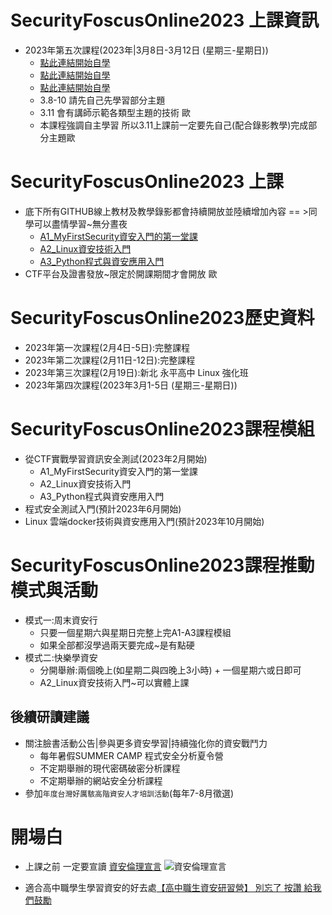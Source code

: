 # SecurityFoscusOnline2023 上課資訊
- 2023年第五次課程(2023年|3月8日-3月12日 (星期三-星期日)) 
  - [點此連結開始自學](https://github.com/MyFirstSecurity2020/20230308/blob/main/README.md)
  - [點此連結開始自學](https://github.com/MyFirstSecurity2020/20230308/blob/main/README.md)
  - [點此連結開始自學](https://github.com/MyFirstSecurity2020/20230308/blob/main/README.md)
  - 3.8-10 請先自己先學習部分主題
  - 3.11 會有講師示範各類型主題的技術 歐
  - 本課程強調自主學習 所以3.11上課前一定要先自己(配合錄影教學)完成部分主題歐
# SecurityFoscusOnline2023 上課
- 底下所有GITHUB線上教材及教學錄影都會持續開放並陸續增加內容 == >同學可以盡情學習~無分晝夜
  - [A1_MyFirstSecurity資安入門的第一堂課](https://github.com/MyFirstSecurity2020/20230301)
  - [A2_Linux資安技術入門](https://github.com/MyFirstSecurity2020/20230302)
  - [A3_Python程式與資安應用入門](https://github.com/MyFirstSecurity2020/SF2023A3)
- CTF平台及證書發放~限定於開課期間才會開放 歐
  

# SecurityFoscusOnline2023歷史資料
- 2023年第一次課程(2月4日-5日):完整課程
- 2023年第二次課程(2月11日-12日):完整課程 
- 2023年第三次課程(2月19日):新北 永平高中 Linux 強化班
- 2023年第四次課程(2023年3月1-5日 (星期三-星期日)) 

# SecurityFoscusOnline2023課程模組
- 從CTF實戰學習資訊安全測試(2023年2月開始)
  - A1_MyFirstSecurity資安入門的第一堂課
  - A2_Linux資安技術入門
  - A3_Python程式與資安應用入門 
- 程式安全測試入門(預計2023年6月開始)
- Linux 雲端docker技術與資安應用入門(預計2023年10月開始)

# SecurityFoscusOnline2023課程推動模式與活動
- 模式一:周末資安行
  - 只要一個星期六與星期日完整上完A1-A3課程模組
  - 如果全部都沒學過兩天要完成~是有點硬
- 模式二:快樂學資安
  - 分開舉辦:兩個晚上(如星期二與四晚上3小時) + 一個星期六或日即可
  - A2_Linux資安技術入門~可以實體上課 

## 後續研讀建議
- 關注臉書活動公告|參與更多資安學習|持續強化你的資安戰鬥力
  - 每年暑假SUMMER CAMP 程式安全分析夏令營
  - 不定期舉辦的現代密碼破密分析課程 
  - 不定期舉辦的網站安全分析課程
- 參加`年度台灣好厲駭高階資安人才培訓活動`(每年7-8月徵選)

# 開場白
- 上課之前 一定要宣讀 [資安倫理宣言](資安宣言.gif)
![資安倫理宣言](資安宣言.gif)

- 適合高中職學生學習資安的好去處[【高中職生資安研習營】 別忘了 按讚 給我們鼓勵](https://zh-tw.facebook.com/pages/category/Community/高中職生資安研習營-455550404836569/)



